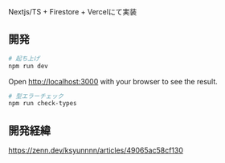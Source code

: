 Nextjs/TS + Firestore + Vercelにて実装

## 開発

```bash
# 起ち上げ
npm run dev
```

Open [http://localhost:3000](http://localhost:3000) with your browser to see the result.

```bash
# 型エラーチェック
npm run check-types
```

## 開発経緯

https://zenn.dev/ksyunnnn/articles/49065ac58cf130
